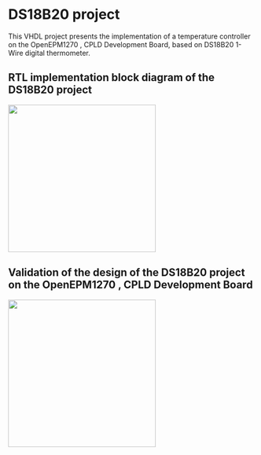 # DS18B20 project

This VHDL project presents the implementation of a temperature controller on the OpenEPM1270 , CPLD Development Board, based on DS18B20 1-Wire digital thermometer.


## RTL implementation block diagram of the DS18B20 project

<div>
  <img src="https://github.com/Makjaballah/OpenEPM1270_CPLD_Projects/assets/170454462/9d95fd17-ae8f-4cac-a9f1-30357b7631c3" width="300">
</div>


## Validation of the design of the DS18B20 project on the OpenEPM1270 , CPLD Development Board 

<div>
  <img src="https://github.com/Makjaballah/OpenEPM1270_CPLD_Projects/assets/170454462/e5e13678-5482-433c-9a8b-279347205d2e" width="300">
</div>
